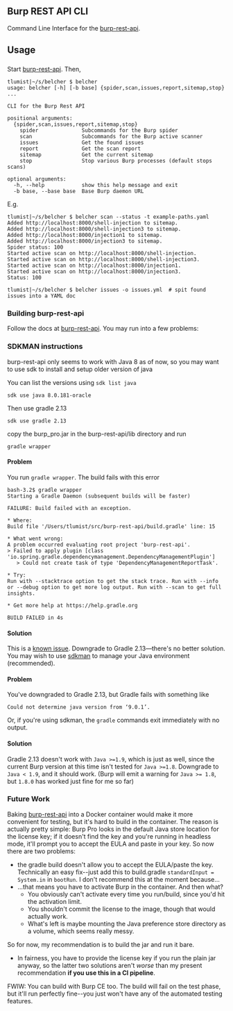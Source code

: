 ## Burp REST API CLI
Command Line Interface for the [burp-rest-api][burp-rest-api].

## Usage
###
Start [burp-rest-api][burp-rest-api]. Then,
```
tlumist|~/s/belcher $ belcher
usage: belcher [-h] [-b base] {spider,scan,issues,report,sitemap,stop} ...

CLI for the Burp Rest API

positional arguments:
  {spider,scan,issues,report,sitemap,stop}
    spider              Subcommands for the Burp spider
    scan                Subcommands for the Burp active scanner
    issues              Get the found issues
    report              Get the scan report
    sitemap             Get the current sitemap
    stop                Stop various Burp processes (default stops scans)

optional arguments:
  -h, --help            show this help message and exit
  -b base, --base base  Base Burp daemon URL
```

E.g.
```
tlumist|~/s/belcher $ belcher scan --status -t example-paths.yaml
Added http://localhost:8000/shell-injection to sitemap.
Added http://localhost:8000/shell-injection3 to sitemap.
Added http://localhost:8000/injection1 to sitemap.
Added http://localhost:8000/injection3 to sitemap.
Spider status: 100
Started active scan on http://localhost:8000/shell-injection.
Started active scan on http://localhost:8000/shell-injection3.
Started active scan on http://localhost:8000/injection1.
Started active scan on http://localhost:8000/injection3.
Status: 100

tlumist|~/s/belcher $ belcher issues -o issues.yml  # spit found issues into a YAML doc
```

### Building burp-rest-api
Follow the docs at [burp-rest-api][burp-rest-api]. You may run into a few problems:

### SDKMAN instructions

burp-rest-api only seems to work with Java 8 as of now, so you may want to use sdk to install and setup older version of java

You can list the versions using `sdk list java`

```
sdk use java 8.0.181-oracle 
```

Then use gradle 2.13

```
sdk use gradle 2.13
```

copy the burp_pro.jar in the burp-rest-api/lib directory and run

```
gradle wrapper
```


#### Problem
You run `gradle wrapper`. The build fails with this error
```
bash-3.2$ gradle wrapper
Starting a Gradle Daemon (subsequent builds will be faster)

FAILURE: Build failed with an exception.

* Where:
Build file '/Users/tlumist/src/burp-rest-api/build.gradle' line: 15

* What went wrong:
A problem occurred evaluating root project 'burp-rest-api'.
> Failed to apply plugin [class 'io.spring.gradle.dependencymanagement.DependencyManagementPlugin']
   > Could not create task of type 'DependencyManagementReportTask'.

* Try:
Run with --stacktrace option to get the stack trace. Run with --info or --debug option to get more log output. Run with --scan to get full insights.

* Get more help at https://help.gradle.org

BUILD FAILED in 4s
```

#### Solution
This is a [known issue](https://github.com/vmware/burp-rest-api/issues/37). Downgrade
to Gradle 2.13&mdash;there's no better solution. You may wish to use [sdkman](https://sdkman.io/)
to manage your Java environment (recommended).

#### Problem
You've downgraded to Gradle 2.13, but Gradle fails with something like
```
Could not determine java version from ‘9.0.1’.
```
Or, if you're using sdkman, the `gradle` commands exit immediately with no output.

#### Solution
Gradle 2.13 doesn't work with `Java >=1.9`, which is just as well, since the current
Burp version at this time isn't tested for `Java >=1.8`. Downgrade to `Java < 1.9`,
and it should work. (Burp will emit a warning for `Java >= 1.8`, but `1.8.0` has worked just
fine for me so far)

### Future Work
Baking [burp-rest-api][burp-rest-api] into a Docker container would make it more convenient
for testing, but it's hard to build in the container. The reason is actually pretty simple:
Burp Pro looks in the default Java store location for the license key; if it doesn't find
the key and you're running in headless mode, it'll prompt you to accept the EULA and paste
in your key. So now there are two problems:
 - the gradle build doesn't allow you to accept the EULA/paste the key. Technically an easy
   fix--just add this to build.gradle `standardInput = System.in` in `bootRun`. I don't
   recommend this at the moment because...
 - ...that means you have to activate Burp in the container. And then what?
   - You obviously can't activate every time you run/build, since you'd hit the activation
     limit.
   - You shouldn't commit the license to the image, though that would actually work.
   - What's left is maybe mounting the Java preference store directory as a volume, which
     seems really messy.

So for now, my recommendation is to build the jar and run it bare.
 - In fairness, you have to provide the license key if you run the plain jar anyway,
   so the latter two solutions aren't *worse* than my present recommendation **if you use
   this in a CI pipeline**.

FWIW: You can build with Burp CE too. The build will fail on the test phase, but it'll run
perfectly fine--you just won't have any of the automated testing features.

[burp-rest-api]: https://github.com/vmware/burp-rest-api
